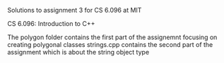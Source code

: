 Solutions to assignment 3 for CS 6.096 at MIT

CS 6.096: Introduction to C++

The polygon folder contains the first part of the assignemnt focusing on creating polygonal classes
strings.cpp contains the second part of the assignment which is about the string object type
